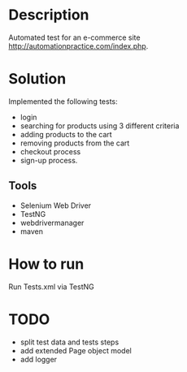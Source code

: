 # Description

Automated test for an e-commerce site http://automationpractice.com/index.php.

# Solution

Implemented the following tests:
- login
- searching for products using 3 different criteria
- adding products to the cart
- removing products from the cart
- checkout process
- sign-up process.

## Tools
- Selenium Web Driver
- TestNG
- webdrivermanager
- maven

# How to run
Run Tests.xml via TestNG

# TODO
- split test data and tests steps
- add extended Page object model
- add logger